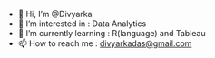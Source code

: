 - 👋 Hi, I’m @Divyarka
- 👀 I’m interested in : Data Analytics
- 🌱 I’m currently learning : R(language) and Tableau
- 📫 How to reach me : divyarkadas@gmail.com

<!---
Divyarka/Divyarka is a ✨ special ✨ repository because its `README.md` (this file) appears on your GitHub profile.
You can click the Preview link to take a look at your changes.
--->
